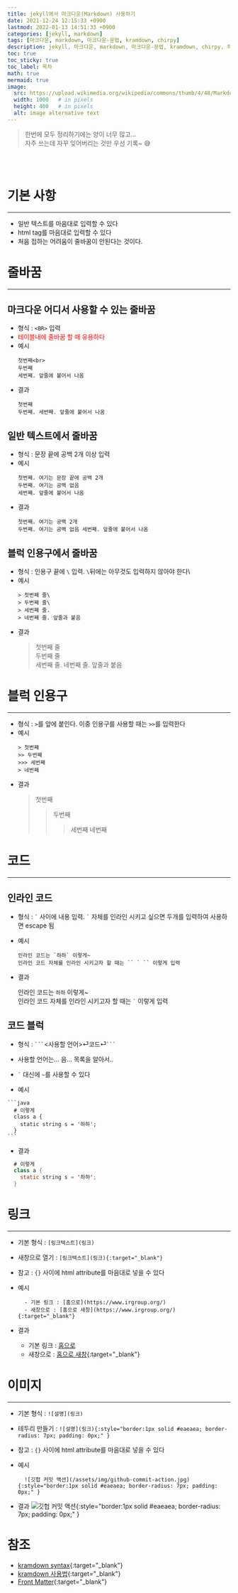 ```yaml
---
title: jekyll에서 마크다운(Markdown) 사용하기
date: 2021-12-24 12:15:33 +0900
lastmod: 2022-01-13 14:51:33 +0900
categories: [jekyll, markdown]
tags: [마크다운, markdown, 마크다운-문법, kramdown, chirpy]
description: jekyll, 마크다운, markdown, 마크다운-문법, kramdown, chirpy, 하얀눈길
toc: true
toc_sticky: true
toc_label: 목차
math: true
mermaid: true
image:
  src: https://upload.wikimedia.org/wikipedia/commons/thumb/4/48/Markdown-mark.svg/1200px-Markdown-mark.svg.png
  width: 1000   # in pixels
  height: 400   # in pixels
  alt: image alternative text
---
```


> 한번에 모두 정리하기에는 양이 너무 많고...\
> 자주 쓰는데 자꾸 잊어버리는 것만 우선 기록~ 😅

<br>
<div class="card">
<script async src="https://pagead2.googlesyndication.com/pagead/js/adsbygoogle.js?client=ca-pub-8993100314477491"
     crossorigin="anonymous"></script>
<ins class="adsbygoogle"
     style="display:block; text-align:center;"
     data-ad-layout="in-article"
     data-ad-format="fluid"
     data-ad-client="ca-pub-8993100314477491"
     data-ad-slot="6115278830"></ins>
<script>
     (adsbygoogle = window.adsbygoogle || []).push({});
</script>
</div>
<br>

# 기본 사항
---
* 일반 텍스트를 마음대로 입력할 수 있다
* html tag를 마음대로 입력할 수 있다
* 처음 접하는 어려움이 줄바꿈이 안된다는 것이다.

# 줄바꿈
---
## 마크다운 어디서 사용할 수 있는 줄바꿈
* 형식 : `<BR>` 입력
* <font color=red>테이블내에 줄바꿈 할 때 유용하다</font>
* 예시
  ```
  첫번째<br>
  두번째
  세번째. 앞줄에 붙어서 나옴 
  ```
* 결과  
  ```
  첫번째  
  두번째. 세번째. 앞줄에 붙어서 나옴 
  ```

## 일반 텍스트에서 줄바꿈

* 형식 : 문장 끝에 공백 2개 이상 입력  
* 예시
  ```
  첫번째. 여기는 문장 끝에 공백 2개  
  두번째. 여기는 공백 없음
  세번째. 앞줄에 붙어서 나옴 
  ```
* 결과  
  ```
  첫번째. 여기는 공백 2개  
  두번째. 여기는 공백 없음 세번째. 앞줄에 붙어서 나옴 
  ```
  
## 블럭 인용구에서 줄바꿈

* 형식 : 인용구 끝에 `\` 입력. `\`뒤에는 아무것도 입력하지 않아야 한다\
* 예시
  ```
  > 첫번째 줄\
  > 두번째 줄\
  > 세번째 줄.
  > 네번째 줄. 앞줄과 붙음
  ```
* 결과
  > 첫번째 줄\
  > 두번째 줄\
  > 세번째 줄.
  > 네번째 줄. 앞줄과 붙음

# 블럭 인용구
---
* 형식 : `>`를 앞에 붙인다. 이중 인용구를 사용할 때는 `>>`를 입력한다
* 예시
  ```
  > 첫번째
  >> 두번째
  >>> 세번째
  > 네번째
  ```
* 결과
  > 첫번째
  >> 두번째
  >>> 세번째
  > 네번째


# 코드
---
## 인라인 코드
* 형식 : `` ` `` 사이에 내용 입력. `` ` `` 자체를 인라인 시키고 싶으면 두개를 입력하여 사용하면 escape 됨  
* 예시
  ```
  인라인 코드는 `하하` 이렇게~  
  인라인 코드 자체를 인라인 시키고자 할 때는 `` ` `` 이렇게 입력
  ```
* 결과

  인라인 코드는 `하하` 이렇게~  
  인라인 코드 자체를 인라인 시키고자 할 때는 `` ` `` 이렇게 입력

## 코드 블럭
* 형식 : `` ``` ``<사용할 언어>⏎코드⏎`` ``` ``
* 사용할 언어는... 음... 목록을 알아서..
* `` ` `` 대신에 ``~``를 사용할 수 있다 

* 예시
~~~
```java
  # 이렇게
  class a {
  	static string s = '하하';
  }
```
~~~

* 결과
```java
  # 이렇게
  class a {
    static string s = '하하';
  }
```

# 링크
---
* 기본 형식 : `[링크텍스트](링크)`
* 새창으로 열기 : `[링크텍스트](링크){:target="_blank"}`
* 참고 : `{}` 사이에 html attribute를 마음대로 넣을 수 있다
* 예시

  ```
    - 기본 링크 : [홈으로](https://www.irgroup.org/)
    - 새창으로 : [홈으로 새창](https://www.irgroup.org/){:target="_blank"}
  ```

* 결과
  - 기본 링크 : [홈으로](https://www.irgroup.org/)
  - 새창으로 : [홈으로 새창](https://www.irgroup.org/){:target="_blank"}

# 이미지
---
* 기본 형식 : `![설명](링크)`
* 테두리 만들기 : `![설명](링크){:style="border:1px solid #eaeaea; border-radius: 7px; padding: 0px;" }`
* 참고 : `{}` 사이에 html attribute를 마음대로 넣을 수 있다
* 예시

  ```
    ![깃헙 커밋 액션](/assets/img/github-commit-action.jpg){:style="border:1px solid #eaeaea; border-radius: 7px; padding: 0px;" }
  ```
* 결과
  ![깃헙 커밋 액션](/assets/img/github-commit-action.jpg){:style="border:1px solid #eaeaea; border-radius: 7px; padding: 0px;" }



# 참조
* [kramdown syntax](https://kramdown.gettalong.org/syntax.html){:target="_blank"}
* [kramdown 사용법](http://gjchoi.github.io/env/Kramdown%28%EB%A7%88%ED%81%AC%EB%8B%A4%EC%9A%B4%29-%EC%82%AC%EC%9A%A9%EB%B2%95/){:target="_blank"}
* [Front Matter](https://jekyllrb.com/docs/front-matter/){:target="_blank"}

<br>
<div class="card">
<script async src="https://pagead2.googlesyndication.com/pagead/js/adsbygoogle.js?client=ca-pub-8993100314477491"
     crossorigin="anonymous"></script>
<!-- 디스플레이광고-수평형 -->
<ins class="adsbygoogle"
     style="display:block"
     data-ad-client="ca-pub-8993100314477491"
     data-ad-slot="9549119208"
     data-ad-format="auto"
     data-full-width-responsive="true"></ins>
<script>
     (adsbygoogle = window.adsbygoogle || []).push({});
</script>
</div>
<br>
